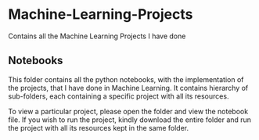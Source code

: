 # Machine-Learning-Projects
Contains all the Machine Learning Projects I have done

## Notebooks

This folder contains all the python notebooks, with the implementation of the projects, that I have done in Machine Learning. It contains hierarchy of sub-folders, each containing a specific project with all its resources. 

To view a particular project, please open the folder and view the notebook file. If you wish to run the project, kindly download the entire folder and run the project with all its resources kept in the same folder.

